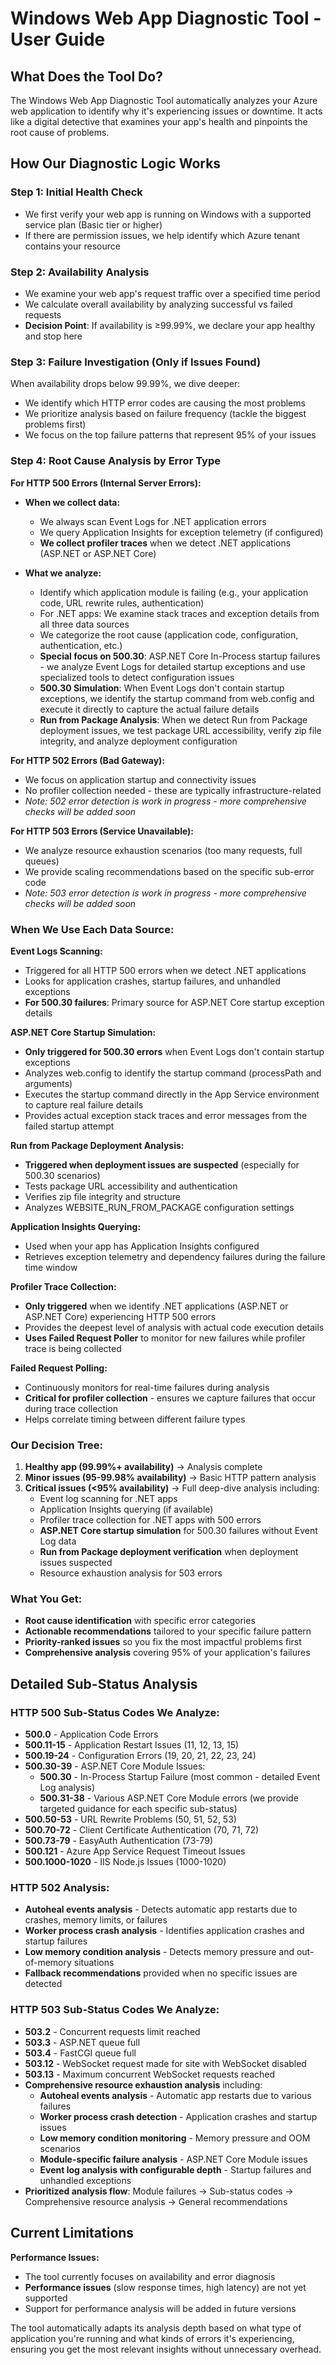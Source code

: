 # Windows Web App Diagnostic Tool - User Guide

## What Does the Tool Do?

The Windows Web App Diagnostic Tool automatically analyzes your Azure web application to identify why it's experiencing issues or downtime. It acts like a digital detective that examines your app's health and pinpoints the root cause of problems.

## How Our Diagnostic Logic Works

### **Step 1: Initial Health Check**
- We first verify your web app is running on Windows with a supported service plan (Basic tier or higher)
- If there are permission issues, we help identify which Azure tenant contains your resource

### **Step 2: Availability Analysis**
- We examine your web app's request traffic over a specified time period
- We calculate overall availability by analyzing successful vs failed requests
- **Decision Point**: If availability is ≥99.99%, we declare your app healthy and stop here

### **Step 3: Failure Investigation (Only if Issues Found)**
When availability drops below 99.99%, we dive deeper:

- We identify which HTTP error codes are causing the most problems
- We prioritize analysis based on failure frequency (tackle the biggest problems first)
- We focus on the top failure patterns that represent 95% of your issues

### **Step 4: Root Cause Analysis by Error Type**

**For HTTP 500 Errors (Internal Server Errors):**
- **When we collect data:**
  - We always scan Event Logs for .NET application errors
  - We query Application Insights for exception telemetry (if configured)
  - **We collect profiler traces** when we detect .NET applications (ASP.NET or ASP.NET Core)

- **What we analyze:**
  - Identify which application module is failing (e.g., your application code, URL rewrite rules, authentication)
  - For .NET apps: We examine stack traces and exception details from all three data sources
  - We categorize the root cause (application code, configuration, authentication, etc.)
  - **Special focus on 500.30**: ASP.NET Core In-Process startup failures - we analyze Event Logs for detailed startup exceptions and use specialized tools to detect configuration issues
  - **500.30 Simulation**: When Event Logs don't contain startup exceptions, we identify the startup command from web.config and execute it directly to capture the actual failure details
  - **Run from Package Analysis**: When we detect Run from Package deployment issues, we test package URL accessibility, verify zip file integrity, and analyze deployment configuration

**For HTTP 502 Errors (Bad Gateway):**
- We focus on application startup and connectivity issues
- No profiler collection needed - these are typically infrastructure-related
- *Note: 502 error detection is work in progress - more comprehensive checks will be added soon*

**For HTTP 503 Errors (Service Unavailable):**
- We analyze resource exhaustion scenarios (too many requests, full queues)
- We provide scaling recommendations based on the specific sub-error code
- *Note: 503 error detection is work in progress - more comprehensive checks will be added soon*

### **When We Use Each Data Source:**

**Event Logs Scanning:**
- Triggered for all HTTP 500 errors when we detect .NET applications
- Looks for application crashes, startup failures, and unhandled exceptions
- **For 500.30 failures**: Primary source for ASP.NET Core startup exception details

**ASP.NET Core Startup Simulation:**
- **Only triggered for 500.30 errors** when Event Logs don't contain startup exceptions
- Analyzes web.config to identify the startup command (processPath and arguments)
- Executes the startup command directly in the App Service environment to capture real failure details
- Provides actual exception stack traces and error messages from the failed startup attempt

**Run from Package Deployment Analysis:**
- **Triggered when deployment issues are suspected** (especially for 500.30 scenarios)
- Tests package URL accessibility and authentication
- Verifies zip file integrity and structure
- Analyzes WEBSITE_RUN_FROM_PACKAGE configuration settings

**Application Insights Querying:**
- Used when your app has Application Insights configured
- Retrieves exception telemetry and dependency failures during the failure time window

**Profiler Trace Collection:**
- **Only triggered** when we identify .NET applications (ASP.NET or ASP.NET Core) experiencing HTTP 500 errors
- Provides the deepest level of analysis with actual code execution details
- **Uses Failed Request Poller** to monitor for new failures while profiler trace is being collected

**Failed Request Polling:**
- Continuously monitors for real-time failures during analysis
- **Critical for profiler collection** - ensures we capture failures that occur during trace collection
- Helps correlate timing between different failure types

### **Our Decision Tree:**
1. **Healthy app (99.99%+ availability)** → Analysis complete
2. **Minor issues (95-99.98% availability)** → Basic HTTP pattern analysis
3. **Critical issues (<95% availability)** → Full deep-dive analysis including:
   - Event log scanning for .NET apps
   - Application Insights querying (if available)
   - Profiler trace collection for .NET apps with 500 errors
   - **ASP.NET Core startup simulation** for 500.30 failures without Event Log data
   - **Run from Package deployment verification** when deployment issues suspected
   - Resource exhaustion analysis for 503 errors

### **What You Get:**
- **Root cause identification** with specific error categories
- **Actionable recommendations** tailored to your specific failure pattern
- **Priority-ranked issues** so you fix the most impactful problems first
- **Comprehensive analysis** covering 95% of your application's failures

## **Detailed Sub-Status Analysis**

### **HTTP 500 Sub-Status Codes We Analyze:**
- **500.0** - Application Code Errors
- **500.11-15** - Application Restart Issues (11, 12, 13, 15)
- **500.19-24** - Configuration Errors (19, 20, 21, 22, 23, 24)
- **500.30-39** - ASP.NET Core Module Issues:
  - **500.30** - In-Process Startup Failure (most common - detailed Event Log analysis)
  - **500.31-38** - Various ASP.NET Core Module errors (we provide targeted guidance for each specific sub-status)
- **500.50-53** - URL Rewrite Problems (50, 51, 52, 53)
- **500.70-72** - Client Certificate Authentication (70, 71, 72)
- **500.73-79** - EasyAuth Authentication (73-79)
- **500.121** - Azure App Service Request Timeout Issues
- **500.1000-1020** - IIS Node.js Issues (1000-1020)

### **HTTP 502 Analysis:**
- **Autoheal events analysis** - Detects automatic app restarts due to crashes, memory limits, or failures
- **Worker process crash analysis** - Identifies application crashes and startup failures
- **Low memory condition analysis** - Detects memory pressure and out-of-memory situations
- **Fallback recommendations** provided when no specific issues are detected

### **HTTP 503 Sub-Status Codes We Analyze:**
- **503.2** - Concurrent requests limit reached
- **503.3** - ASP.NET queue full  
- **503.4** - FastCGI queue full
- **503.12** - WebSocket request made for site with WebSocket disabled
- **503.13** - Maximum concurrent WebSocket requests reached
- **Comprehensive resource exhaustion analysis** including:
  - **Autoheal events analysis** - Automatic app restarts due to various failures
  - **Worker process crash detection** - Application crashes and startup issues
  - **Low memory condition monitoring** - Memory pressure and OOM scenarios
  - **Module-specific failure analysis** - ASP.NET Core Module issues
  - **Event log analysis with configurable depth** - Startup failures and unhandled exceptions
- **Prioritized analysis flow**: Module failures → Sub-status codes → Comprehensive resource analysis → General recommendations

## **Current Limitations**

**Performance Issues:**
- The tool currently focuses on availability and error diagnosis
- **Performance issues** (slow response times, high latency) are not yet supported
- Support for performance analysis will be added in future versions

The tool automatically adapts its analysis depth based on what type of application you're running and what kinds of errors it's experiencing, ensuring you get the most relevant insights without unnecessary overhead.
